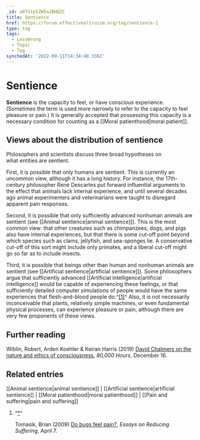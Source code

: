 ```yaml
---
_id: o6TStp5ZW5aJBHQZC
title: Sentience
href: https://forum.effectivealtruism.org/tag/sentience-1
type: tag
tags:
  - LessWrong
  - Topic
  - Tag
synchedAt: '2022-09-11T14:34:48.336Z'
---
```

# Sentience

**Sentience** is the capacity to feel, or have conscious experience. (Sometimes the term is used more narrowly to refer to the capacity to feel pleasure or pain.) It is generally accepted that possessing this capacity is a necessary condition for counting as a [[Moral patienthood|moral patient]].

Views about the distribution of sentience
-----------------------------------------

Philosophers and scientists discuss three broad hypotheses on what entities are sentient.

First, it is possible that only humans are sentient. This is currently an uncommon view, although it has a long history. For instance, the 17th-century philosopher René Descartes put forward influential arguments to the effect that animals lack internal experience, and until several decades ago animal experimenters and veterinarians were taught to disregard apparent pain responses.

Second, it is possible that only sufficiently advanced nonhuman animals are sentient (see [[Animal sentience|animal sentience]]). This is the most common view: that other creatures such as chimpanzees, dogs, and pigs also have internal experiences, but that there is some cut-off point beyond which species such as clams, jellyfish, and sea-sponges lie. A conservative cut-off of this sort might include only primates, and a liberal cut-off might go so far as to include insects.

Third, it is possible that beings other than human and nonhuman animals are sentient (see [[Artificial sentience|artificial sentience]]). Some philosophers argue that sufficiently advanced [[Artificial intelligence|artificial intelligence]] would be capable of experiencing these feelings, or that sufficiently detailed computer simulations of people would have the same experiences that flesh-and-blood people do.^[\[1\]](#fnzyg7zrfi14)^ Also, it is not necessarily inconceivable that plants, relatively simple machines, or even fundamental physical processes, can experience pleasure or pain, although there are very few proponents of these views.

Further reading
---------------

Wiblin, Robert, Arden Koehler & Keiran Harris (2019) [David Chalmers on the nature and ethics of consciousness](https://80000hours.org/podcast/episodes/david-chalmers-nature-ethics-consciousness/), *80,000 Hours*, December 16.

Related entries
---------------

[[Animal sentience|animal sentience]] | [[Artificial sentience|artificial sentience]] | [[Moral patienthood|moral patienthood]] | [[Pain and suffering|pain and suffering]]

1.  ^**[^](#fnrefzyg7zrfi14)**^
    
    Tomasik, Brian (2009) [Do bugs feel pain?](http://reducing-suffering.org/do-bugs-feel-pain), *Essays on Reducing Suffering*, April 7.